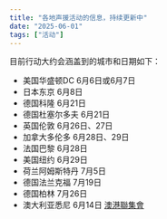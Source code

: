 ```yaml
---
title: "各地声援活动的信息，持续更新中" 
date: "2025-06-01"
tags: ["活动"] 
---
```


目前行动大约会涵盖到的城市和日期如下：

- 美国华盛顿DC  6月6日或6月7日
- 日本东京  6月8日
- 德国科隆  6月21日
- 德国杜塞尔多夫  6月21日
- 英国伦敦 6月26日、27日
- 加拿大多伦多  6月28日、29日
- 法国巴黎  6月28日
- 美国纽约  6月29日
- 荷兰阿姆斯特丹  7月5日
- 德国法兰克福  7月19日
- 德国柏林 7月26日
- 澳大利亚悉尼 6月14日 [澳港聯集會](https://www.facebook.com/share/p/1GYV4NZreu/)
